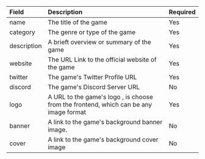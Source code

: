 | Field       | Description                                                                           | Required |
| :---------- | :------------------------------------------------------------------------------------ | :------- |
| name        | The title of the game                                                                 | Yes      |
| category    | The genre or type of the game                                                         | Yes      |
| description | A brieft overview or summary of the game                                              | Yes      |
| website     | The URL Link to the official website of the game                                      | Yes      |
| twitter     | The game's Twitter Profile URL                                                        | Yes      |
| discord     | The game's Discord Server URL                                                         | No       |
| logo        | A URL to the game's logo , is choose from the frontend, which can be any image format | Yes      |
| banner      | A link to the game's background banner image.                                         | No       |
| cover       | A link to the game's background cover image                                           | No       |
